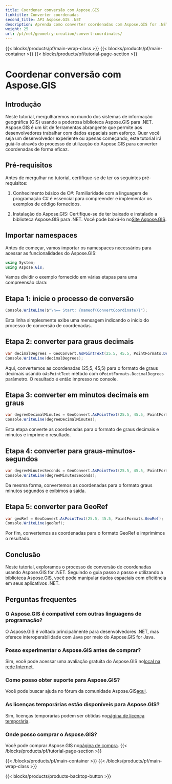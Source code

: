```yaml
---
title: Coordenar conversão com Aspose.GIS
linktitle: Converter coordenadas
second_title: API Aspose.GIS .NET
description: Aprenda como converter coordenadas com Aspose.GIS for .NET. Guia passo a passo, pré-requisitos e perguntas frequentes fornecidas.
weight: 25
url: /pt/net/geometry-creation/convert-coordinates/
---
```


{{< blocks/products/pf/main-wrap-class >}}
{{< blocks/products/pf/main-container >}}
{{< blocks/products/pf/tutorial-page-section >}}

# Coordenar conversão com Aspose.GIS

## Introdução
Neste tutorial, mergulharemos no mundo dos sistemas de informação geográfica (GIS) usando a poderosa biblioteca Aspose.GIS para .NET. Aspose.GIS é um kit de ferramentas abrangente que permite aos desenvolvedores trabalhar com dados espaciais sem esforço. Quer você seja um desenvolvedor experiente ou apenas começando, este tutorial irá guiá-lo através do processo de utilização do Aspose.GIS para converter coordenadas de forma eficaz.
## Pré-requisitos
Antes de mergulhar no tutorial, certifique-se de ter os seguintes pré-requisitos:
1. Conhecimento básico de C#: Familiaridade com a linguagem de programação C# é essencial para compreender e implementar os exemplos de código fornecidos.
  
2.  Instalação do Aspose.GIS: Certifique-se de ter baixado e instalado a biblioteca Aspose.GIS para .NET. Você pode baixá-lo no[Site Aspose.GIS](https://releases.aspose.com/gis/net/).

## Importar namespaces
Antes de começar, vamos importar os namespaces necessários para acessar as funcionalidades do Aspose.GIS:
```csharp
using System;
using Aspose.Gis;
```

Vamos dividir o exemplo fornecido em várias etapas para uma compreensão clara:
## Etapa 1: inicie o processo de conversão
```csharp
Console.WriteLine($"\n== Start: {nameof(ConvertCoordinate)}");
```
Esta linha simplesmente exibe uma mensagem indicando o início do processo de conversão de coordenadas.
## Etapa 2: converter para graus decimais
```csharp
var decimalDegrees = GeoConvert.AsPointText(25.5, 45.5, PointFormats.DecimalDegrees);
Console.WriteLine(decimalDegrees);
```
 Aqui, convertemos as coordenadas (25,5, 45,5) para o formato de graus decimais usando o`AsPointText` método com o`PointFormats.DecimalDegrees` parâmetro. O resultado é então impresso no console.
## Etapa 3: converter em minutos decimais em graus
```csharp
var degreeDecimalMinutes = GeoConvert.AsPointText(25.5, 45.5, PointFormats.DegreeDecimalMinutes);
Console.WriteLine(degreeDecimalMinutes);
```
Esta etapa converte as coordenadas para o formato de graus decimais e minutos e imprime o resultado.
## Etapa 4: converter para graus-minutos-segundos
```csharp
var degreeMinutesSeconds = GeoConvert.AsPointText(25.5, 45.5, PointFormats.DegreeMinutesSeconds);
Console.WriteLine(degreeMinutesSeconds);
```
Da mesma forma, convertemos as coordenadas para o formato graus minutos segundos e exibimos a saída.
## Etapa 5: converter para GeoRef
```csharp
var geoRef = GeoConvert.AsPointText(25.5, 45.5, PointFormats.GeoRef);
Console.WriteLine(geoRef);
```
Por fim, convertemos as coordenadas para o formato GeoRef e imprimimos o resultado.

## Conclusão
Neste tutorial, exploramos o processo de conversão de coordenadas usando Aspose.GIS for .NET. Seguindo o guia passo a passo e utilizando a biblioteca Aspose.GIS, você pode manipular dados espaciais com eficiência em seus aplicativos .NET.
## Perguntas frequentes
### O Aspose.GIS é compatível com outras linguagens de programação?
O Aspose.GIS é voltado principalmente para desenvolvedores .NET, mas oferece interoperabilidade com Java por meio do Aspose.GIS for Java.
### Posso experimentar o Aspose.GIS antes de comprar?
 Sim, você pode acessar uma avaliação gratuita do Aspose.GIS no[local na rede Internet](https://releases.aspose.com/).
### Como posso obter suporte para Aspose.GIS?
 Você pode buscar ajuda no fórum da comunidade Aspose.GIS[aqui](https://forum.aspose.com/c/gis/33).
### As licenças temporárias estão disponíveis para Aspose.GIS?
 Sim, licenças temporárias podem ser obtidas no[página de licença temporária](https://purchase.aspose.com/temporary-license/).
### Onde posso comprar o Aspose.GIS?
 Você pode comprar Aspose.GIS no[página de compra](https://purchase.aspose.com/buy).
{{< /blocks/products/pf/tutorial-page-section >}}

{{< /blocks/products/pf/main-container >}}
{{< /blocks/products/pf/main-wrap-class >}}

{{< blocks/products/products-backtop-button >}}
